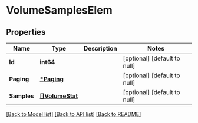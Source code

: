 # VolumeSamplesElem

## Properties
Name | Type | Description | Notes
------------ | ------------- | ------------- | -------------
**Id** | **int64** |  | [optional] [default to null]
**Paging** | [***Paging**](Paging.md) |  | [optional] [default to null]
**Samples** | [**[]VolumeStat**](VolumeStat.md) |  | [optional] [default to null]

[[Back to Model list]](../README.md#documentation-for-models) [[Back to API list]](../README.md#documentation-for-api-endpoints) [[Back to README]](../README.md)


